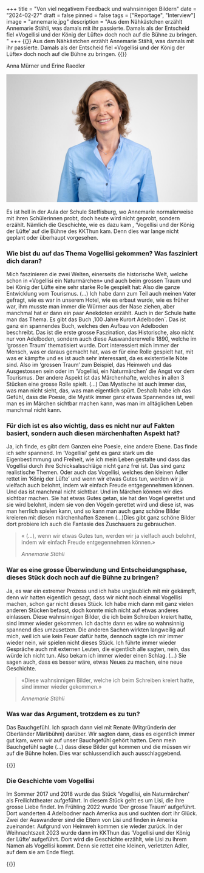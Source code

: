 +++
title = "Von viel negativem Feedback und wahnsinnigen Bildern"
date = "2024-02-27"
draft = false
pinned = false
tags = ["Reportage", "Interview"]
image = "annemarie.jpg"
description = "Aus dem Nähkästchen erzählt Annemarie Stähli, was damals mit ihr passierte. Damals als der Entscheid fiel «Vogellisi und der König der Lüfte» doch noch auf die Bühne zu bringen. "
+++
{{<lead>}} Aus dem Nähkästchen erzählt Annemarie Stähli, was damals mit ihr passierte. Damals als der Entscheid fiel «Vogellisi und der König der Lüfte» doch noch auf die Bühne zu bringen.
{{</lead>}}

Anna Mürner und Erine Raedler

![Das Gesicht hinter dem Vogellisi. Das offizielle Foto von Annemarie Stähli aus dem Programmheft des Theaters. (Quelle: Annemarie Stähli) ](annemarie.jpg)

Es ist hell in der Aula der Schule Steffisburg, wo Annemarie normalerweise mit ihren Schülerinnen probt, doch heute wird nicht geprobt, sondern erzählt. Nämlich die Geschichte, wie es dazu kam , ‘Vogellisi und der König der Lüfte’ auf die Bühne des KKThun kam. Denn dies war lange nicht geplant oder überhaupt vorgesehen.

### Wie bist du auf das Thema Vogellisi gekommen? Was fasziniert dich daran?

Mich faszinieren die zwei Welten, einerseits die historische Welt, welche schon in «Vogellisi ein Naturmärchen» und auch beim grossen Traum und bei König der Lüfte eine sehr starke Rolle gespielt hat: Also die ganze Entwicklung vom Tourismus. (...) Ich habe dann zum Teil auch meinen Vater gefragt, wie es war in unserem Hotel, wie es erbaut wurde, wie es früher war, ihm musste man immer die Würmer aus der Nase ziehen, aber manchmal hat er dann ein paar Anekdoten erzählt. Auch in der Schule hatte man das Thema. Es gibt das Buch ,100 Jahre Kurort Adelboden´. Das ist ganz ein spannendes Buch, welches den Aufbau von Adelboden beschreibt. Das ist die erste grosse Faszination, das Historische, also nicht nur von Adelboden, sondern auch diese Auswandererwelle 1890, welche im ‘grossen Traum’ thematisiert wurde. Dort interessiert mich immer der Mensch, was er daraus gemacht hat, was er für eine Rolle gespielt hat, mit was er kämpfte und es ist auch sehr interessant, da es existentielle Nöte sind. Also im ‘grossen Traum’ zum Beispiel, das Heimweh und das Ausgestossen sein oder im ‘Vogellisi, ein Naturmärchen’ die Angst vor dem Tourismus. 
Der andere Aspekt ist das Märchenhafte, welches in allen 3 Stücken eine grosse Rolle spielt. (…) Das Mystische ist auch immer das, was man nicht sieht, das, was man eigentlich spürt. Deshalb habe ich das Gefühl, dass die Poesie, die Mystik immer ganz etwas Spannendes ist, weil man es im Märchen sichtbar machen kann, was man im alltäglichen Leben manchmal nicht kann. 

### Für dich ist es also wichtig, dass es nicht nur auf Fakten basiert, sondern auch diesen märchenhaften Aspekt hat?

Ja, ich finde, es gibt dem Ganzen eine Poesie, eine andere Ebene. Das finde ich sehr spannend. Im ‘Vogellisi’ geht es ganz stark um die Eigenbestimmung und Freiheit, wie ich mein Leben gestalte und dass das Vogellisi durch ihre Schicksalsschläge nicht ganz frei ist. Das sind ganz realistische Themen. Oder auch das Vogellisi, welches den kleinen Adler rettet im ‘König der Lüfte’ und wenn wir etwas Gutes tun, werden wir ja vielfach auch belohnt, indem wir einfach Freude entgegennehmen können. Und das ist manchmal nicht sichtbar. Und im Märchen können wir dies sichtbar machen. Sie hat etwas Gutes getan, sie hat den Vogel gerettet und sie wird belohnt, indem sie von den Vögeln gerettet wird und diese ist, was man herrlich spielen kann, und so kann man auch ganz schöne Bilder kreieren mit diesen märchenhaften Szenen (...)Dies gibt ganz schöne Bilder dort probiere ich auch die Fantasie des Zuschauers zu gebrauchen. 

> « (...), wenn wir etwas Gutes tun, werden wir ja vielfach auch belohnt, indem wir einfach Freude entgegennehmen können.» 
>
> *Annemarie Stähli*

### War es eine grosse Überwindung und Entscheidungsphase, dieses Stück doch noch auf die Bühne zu bringen?

Ja, es war ein extremer Prozess und ich habe unglaublich mit mir gekämpft, denn wir hatten eigentlich gesagt, dass wir nicht noch einmal Vogellisi machen, schon gar nicht dieses Stück. Ich habe mich dann mit ganz vielen anderen Stücken befasst, doch konnte mich nicht auf etwas anderes einlassen. Diese wahnsinnigen Bilder, die ich beim Schreiben kreiert hatte, sind immer wieder gekommen. Ich dachte dann es wäre so wahnsinnig spannend dies umzusetzen. Die anderen Sachen wirkten langweilig auf mich, weil ich wie kein Feuer dafür hatte, dennoch sagte ich mir immer wieder nein, wir spielen nicht dieses Stück. Ich führte immer wieder Gespräche auch mit externen Leuten, die eigentlich alle sagten, nein, das würde ich nicht tun. Also bekam ich immer wieder einen Schlag. (...) Sie sagen auch, dass es besser wäre, etwas Neues zu machen, eine neue Geschichte. 

> «Diese wahnsinnigen Bilder, welche ich beim Schreiben kreiert hatte, sind immer wieder gekommen.» 
>
> *Annemarie Stähli*

### Was war das Argument, trotzdem es zu tun?

Das Bauchgefühl. Ich sprach dann viel mit Renate (Mitgründerin der Oberländer Märlibühni) darüber. Wir sagten dann, dass es eigentlich immer gut kam, wenn wir auf unser Bauchgefühl gehört hatten. Denn mein Bauchgefühl sagte (...) dass diese Bilder gut kommen und die müssen wir auf die Bühne holen. Dies war schlussendlich auch ausschlaggebend. 

{{<box>}}

### Die Geschichte vom Vogellisi

Im Sommer 2017 und 2018 wurde das Stück ‘Vogellisi, ein Naturmärchen' als Freilichttheater aufgeführt. In diesem Stück geht es um Lisi, die ihre grosse Liebe findet. 
Im Frühling 2022 wurde ‘Der grosse Traum’ aufgeführt. Dort wanderten 4 Adelbodner nach Amerika aus und suchten dort ihr Glück. Zwei der Auswanderer sind die Eltern von Lisi und finden in Amerika zueinander. Aufgrund von Heimweh kommen sie wieder zurück. 
In der Weihnachtszeit 2023 wurde dann im KKThun das ‘Vogellisi und der König der Lüfte’ aufgeführt. Dort wird die Geschichte erzählt, wie Lisi zu ihrem Namen als Vogellisi kommt. Denn sie rettet eine kleinen, verletzten Adler, auf dem sie am Ende fliegt.

{{</box>}}